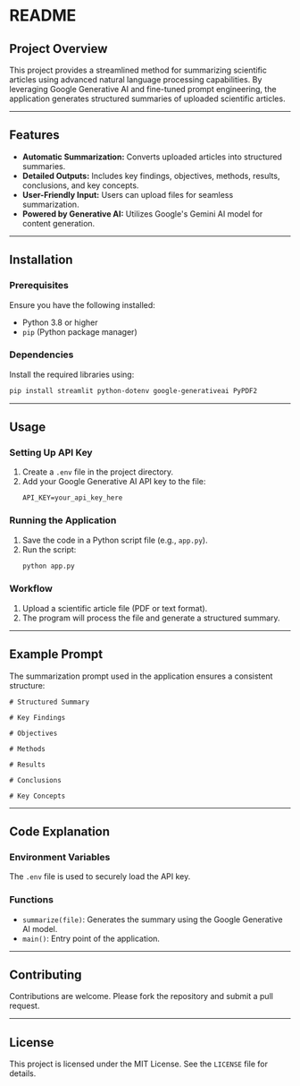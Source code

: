 # README

## Project Overview

This project provides a streamlined method for summarizing scientific articles using advanced natural language processing capabilities. By leveraging Google Generative AI and fine-tuned prompt engineering, the application generates structured summaries of uploaded scientific articles.

---

## Features

- **Automatic Summarization:** Converts uploaded articles into structured summaries.
- **Detailed Outputs:** Includes key findings, objectives, methods, results, conclusions, and key concepts.
- **User-Friendly Input:** Users can upload files for seamless summarization.
- **Powered by Generative AI:** Utilizes Google's Gemini AI model for content generation.

---

## Installation

### Prerequisites
Ensure you have the following installed:
- Python 3.8 or higher
- `pip` (Python package manager)

### Dependencies
Install the required libraries using:
```bash
pip install streamlit python-dotenv google-generativeai PyPDF2
```

---

## Usage

### Setting Up API Key
1. Create a `.env` file in the project directory.
2. Add your Google Generative AI API key to the file:
   ```plaintext
   API_KEY=your_api_key_here
   ```

### Running the Application
1. Save the code in a Python script file (e.g., `app.py`).
2. Run the script:
   ```bash
   python app.py
   ```

### Workflow
1. Upload a scientific article file (PDF or text format).
2. The program will process the file and generate a structured summary.

---

## Example Prompt

The summarization prompt used in the application ensures a consistent structure:
```
# Structured Summary

# Key Findings

# Objectives

# Methods

# Results

# Conclusions

# Key Concepts
```

---

## Code Explanation

### Environment Variables
The `.env` file is used to securely load the API key.

### Functions
- `summarize(file)`: Generates the summary using the Google Generative AI model.
- `main()`: Entry point of the application.

---

## Contributing
Contributions are welcome. Please fork the repository and submit a pull request.

---

## License
This project is licensed under the MIT License. See the `LICENSE` file for details.

